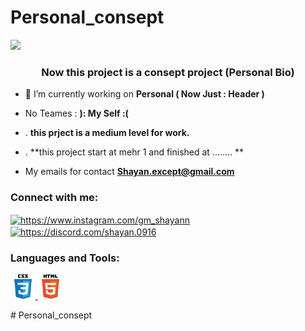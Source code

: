 
# Personal_consept

<img src="http://127.0.0.1:5500/Images/logo.png.webp">

<h3 align="center">Now this project is a consept project (Personal Bio)</h3>

- 🔭 I’m currently working on **Personal ( Now Just : Header )**

- No Teames : **): My Self :(**

- . **this prject is a medium level for work.**

- . **this project start at mehr 1 and finished at ........ **

- My emails for contact **Shayan.except@gmail.com**
<div align="center">
<h3 align="left">Connect with me:</h3>
<p align="left">
<a href="https://instagram.com/https://www.instagram.com/gm_shayann" target="blank"><img align="center" src="https://raw.githubusercontent.com/rahuldkjain/github-profile-readme-generator/master/src/images/icons/Social/instagram.svg" alt="https://www.instagram.com/gm_shayann" height="30" width="40" /></a>
<a href="https://discord.gg/https://discord.com/shayan.0916" target="blank"><img align="center" src="https://raw.githubusercontent.com/rahuldkjain/github-profile-readme-generator/master/src/images/icons/Social/discord.svg" alt="https://discord.com/shayan.0916" height="30" width="40" /></a>
</p>

<h3 align="left">Languages and Tools:</h3>
<p align="left"> <a href="https://www.w3schools.com/css/" target="_blank" rel="noreferrer"> <img src="https://raw.githubusercontent.com/devicons/devicon/master/icons/css3/css3-original-wordmark.svg" alt="css3" width="40" height="40"/> </a> <a href="https://www.w3.org/html/" target="_blank" rel="noreferrer"> <img src="https://raw.githubusercontent.com/devicons/devicon/master/icons/html5/html5-original-wordmark.svg" alt="html5" width="40" height="40"/> </a> </p>
</div>
# Personal_consept
